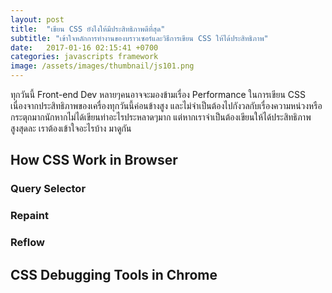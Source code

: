 ```yaml
---
layout: post
title:  "เขียน CSS ยังไงให้มีประสิทธิภาพดีที่สุด"
subtitle: "เข้าใจหลักการทำงานของบราวเซอร์และวิธีการเขียน CSS ให้ได้ประสิทธิภาพ"
date:   2017-01-16 02:15:41 +0700
categories: javascripts framework
image: /assets/images/thumbnail/js101.png
---
```


ทุกวันนี้ Front-end Dev หลายๆคนอาจจะมองข้ามเรื่อง Performance ในการเขียน CSS เนื่องจากประสิทธิภาพของเครื่องทุกวันนี้ค่อนข้างสูง และไม่จำเป็นต้องไปกังวลกับเรื่องความหน่วงหรือกระตุกมากนักหากไม่ได้เขียนท่าอะไรประหลาดๆมาก แต่หากเราจำเป็นต้องเขียนให้ได้ประสิทธิภาพสูงสุดละ เราต้องเข้าใจอะไรบ้าง มาดูกัน

## How CSS Work in Browser

### Query Selector

### Repaint

### Reflow

## CSS Debugging Tools in Chrome